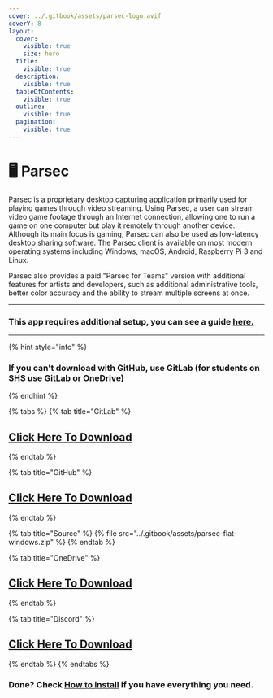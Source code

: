 ```yaml
---
cover: ../.gitbook/assets/parsec-logo.avif
coverY: 8
layout:
  cover:
    visible: true
    size: hero
  title:
    visible: true
  description:
    visible: true
  tableOfContents:
    visible: true
  outline:
    visible: true
  pagination:
    visible: true
---
```


# 🖥 Parsec

Parsec is a proprietary desktop capturing application primarily used for playing games through video streaming. Using Parsec, a user can stream video game footage through an Internet connection, allowing one to run a game on one computer but play it remotely through another device. Although its main focus is gaming, Parsec can also be used as low-latency desktop sharing software. The Parsec client is available on most modern operating systems including Windows, macOS, Android, Raspberry Pi 3 and Linux.

Parsec also provides a paid "Parsec for Teams" version with additional features for artists and developers, such as additional administrative tools, better color accuracy and the ability to stream multiple screens at once.

***

### This app requires additional setup, you can see a guide [here.](../setup/parsec-host.md)

***

{% hint style="info" %}
### If you can't download with GitHub, use GitLab (for students on SHS use GitLab or OneDrive)
{% endhint %}

{% tabs %}
{% tab title="GitLab" %}
## [Click Here To Download](https://gitlab.com/fozalors/fountaine/-/raw/main/apps/parsec-flat-windows.zip)
{% endtab %}

{% tab title="GitHub" %}
## [Click Here To Download](https://github.com/golfista/fountaine/raw/main/apps/parsec-flat-windows.zip)
{% endtab %}

{% tab title="Source" %}
{% file src="../.gitbook/assets/parsec-flat-windows.zip" %}
{% endtab %}

{% tab title="OneDrive" %}
## [Click Here To Download](https://1drv.ms/u/s!AkX2q12uku0fgfEK4fWxF5FzQFP6QA?e=nDaQR4)
{% endtab %}

{% tab title="Discord" %}
## [Click Here To Download](https://cdn.discordapp.com/attachments/1113994556787146843/1153159247333441596/parsec-flat-windows.zip)
{% endtab %}
{% endtabs %}

### Done? Check [How to install](../how-to-install/) if you have everything you need.
